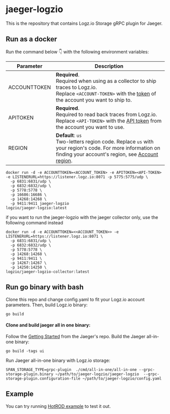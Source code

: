 # jaeger-logzio

This is the repository that contains Logz.io Storage gRPC plugin for Jaeger.

## Run as a docker

Run the command below 👇 with the following environment variables:

| Parameter | Description |
|---|---|
| ACCOUNTTOKEN | **Required**.<br> Required when using as a collector to ship traces to Logz.io. <br> Replace `<ACCOUNT-TOKEN>` with the [token](https://app.logz.io/#/dashboard/settings/general) of the account you want to ship to. |
| APITOKEN | **Required**.<br> Required to read back traces from Logz.io. <br> Replace `<API-TOKEN>` with the [API token](https://app.logz.io/#/dashboard/settings/api-tokens) from the account you want to use. |
| REGION | **Default**: `us` <br> Two-letters region code. Replace `us` with your region's code. For more information on finding your account's region, see [Account region](https://docs.logz.io/user-guide/accounts/account-region.html). |

```
docker run -d -e ACCOUNTTOKEN=<ACCOUNT_TOKEN> -e APITOKEN=<API-TOKEN> -e LISTENERURL=https://listener.logz.io:8071 -p 5775:5775/udp \
  -p 6831:6831/udp \
  -p 6832:6832/udp \
  -p 5778:5778 \
  -p 16686:16686 \
  -p 14268:14268 \
  -p 9411:9411 jaeger-logzio
logzio/jaeger-logzio:latest

```

if you want to run the jaeger-logzio with the jaeger collector only, use the following command instead
```
docker run -d -e ACCOUNTTOKEN=<<ACCOUNT_TOKEN>> -e LISTENERURL=https://listener.logz.io:8071 \
  -p 6831:6831/udp \
  -p 6832:6832/udp \
  -p 5778:5778 \
  -p 14268:14268 \
  -p 9411:9411 \
  -p 14267:14267 \
  -p 14250:14250 \
logzio/jaeger-logzio-collector:latest
```

## Run go binary with bash

Clone this repo and change config.yaml to fit your Logz.io account parameters.
Then, build Logz.io binary:

```
go build
```

#### Clone and build jaeger all in one binary:

Follow the [Getting Started](https://github.com/jaegertracing/jaeger/blob/master/CONTRIBUTING.md#getting-started) from the Jaeger's repo.
Build the Jaeger all-in-one binary:

```
go build -tags ui
```

Run Jaeger all-in-one binary with Logz.io storage:

```
SPAN_STORAGE_TYPE=grpc-plugin  ./cmd/all-in-one/all-in-one --grpc-storage-plugin.binary ~/path/to/jaeger-logzio/jaeger-logzio  --grpc-storage-plugin.configuration-file ~/path/to/jaeger-logzio/config.yaml
```

## Example
You can try running [HotROD example](https://github.com/jaegertracing/jaeger/tree/master/examples/hotrod#run-hotrod-from-source) to test it out.